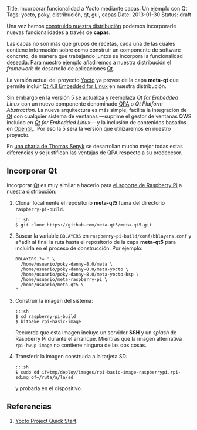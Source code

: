 Title: Incorporar funcionalidad a Yocto mediante capas. Un ejemplo con Qt
Tags: yocto, poky, distribución, qt, gui, capas
Date: 2013-01-30
Status: draft

Una vez hemos [construido nuestra distribución](|filename|/Linux/crear-una-distro-linux-con-yocto.md) podemos incorporarle nuevas funcionalidades a través de **capas**.

Las capas no son más que grupos de recetas, cada una de las cuales contiene
información sobre como construir un componente de software concreto, de manera
que trabajando juntos se incorpora la funcionalidad deseada. Para nuestro ejemplo
añadiremos a nuestra distribución el _framework_ de desarrollo de aplicaciones [Qt](|filename|/Overviews/proyecto-qt.md).

La versión actual del proyecto [Yocto] ya provee de la capa **meta-qt** que
permite incluir [Qt 4.8 Embedded for Linux](http://doc.qt.digia.com/main-snapshot/qt-embedded-linux.html) en nuestra distribución.

Sin embargo en la versión 5 se actualiza y reemplaza _[Qt] for Embedded Linux_ con un
nuevo componente denominado [QPA] o _Qt Platform Abstraction_. La nueva arquitectura
es más simple, facilita la integración de [Qt] con cualquier sistema de ventanas
—suprime el gestor de ventanas QWS incluido en _[Qt] for Embedded Linux_— y la
inclusión de contenidos basados en [OpenGL]. Por eso la 5 será la versión que
utilizaremos en nuestro proyecto.

En [una charla de Thomas Senyk](http://qt-project.org/videos/watch/qpa-the-qt-platform-abstraction)
se desarrollan mucho mejor todas estas diferencias y se justifican las ventajas
de QPA respecto a su predecesor.

## Incorporar Qt

Incorporar [Qt] es muy similar a hacerlo para [el soporte de Raspberry Pi](|filename|/Linux/crear-una-distro-linux-con-yocto.md) a nuestra distribución:

 1. Clonar localmente el repositorio **meta-qt5** fuera del directorio `raspberry-pi-build`.

        :::sh
        $ git clone https://github.com/meta-qt5/meta-qt5.git

 2. Buscar la variable `BBLAYERS` en `raspberry-pi-build/conf/bblayers.conf` y añadir
al final la ruta hasta el repositorio de la capa **meta-qt5** para incluirla
en el proceso de construcción. Por ejemplo:

        BBLAYERS ?= " \
          /home/usuario/poky-danny-8.0/meta \
          /home/usuario/poky-danny-8.0/meta-yocto \
          /home/usuario/poky-danny-8.0/meta-yocto-bsp \
          /home/usuario/meta-raspberry-pi \
          /home/usuario/meta-qt5 \
        "

 3. Construir la imagen del sistema:

        :::sh
        $ cd raspberry-pi-build
        $ bitbake rpi-basic-image

    Recuerda que esta imagen incluye un servidor **SSH** y un _splash_ de Raspberry Pi durante el arranque.
Mientras que la imagen alternativa `rpi-hwup-image` no contiene ninguna de las dos cosas.
    
 4. Transferir la imagen construida a la tarjeta SD:

        :::sh
        $ sudo dd if=tmp/deploy/images/rpi-basic-image-raspberrypi.rpi-sdimg of=/ruta/a/la/sd

    y probarla en el dispositivo.

## Referencias

 1. [Yocto Project Quick Start](http://www.yoctoproject.org/docs/1.0/yocto-quick-start/yocto-project-qs.html).

[QPA]: http://qt-project.org/wiki/Qt-Platform-Abstraction "Qt Platform Abstraction"
[Yocto]: |filename|/Overviews/yocto-poky-y-bitbake.md "Yocto, Poky y BitBake"
[Qt]: |filename|/Overviews/proyecto-qt.md "Proyecto Qt. Framework de desarrollo de aplicaciones"
[OpenGL]: http://es.wikipedia.org/wiki/OpenGL "OpenGL"